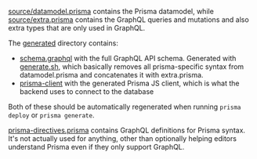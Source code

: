 [source/datamodel.prisma](source/datamodel.prisma) contains the Prisma datamodel,
while [source/extra.prisma](source/extra.prisma) contains the GraphQL queries and
mutations and also extra types that are only used in GraphQL.

The [generated](generated/) directory contains:

* [schema.graphql](generated/schema.graphql) with the full GraphQL API schema.
  Generated with [generate.sh](generate.sh), which basically removes all
  prisma-specific syntax from datamodel.prisma and concatenates it with extra.prisma.
* [prisma-client](generated/prisma-client) with the generated Prisma JS client,
  which is what the backend uses to connect to the database

Both of these should be automatically regenerated when running `prisma deploy` or `prisma generate`.

[prisma-directives.prisma](prisma-directives.prisma) contains GraphQL definitions
for Prisma syntax. It's not actually used for anything, other than optionally
helping editors understand Prisma even if they only support GraphQL.
